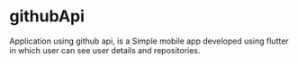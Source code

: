 # githubApi
Application using github api, is a Simple mobile app developed using flutter in which user can see user details and repositories.
